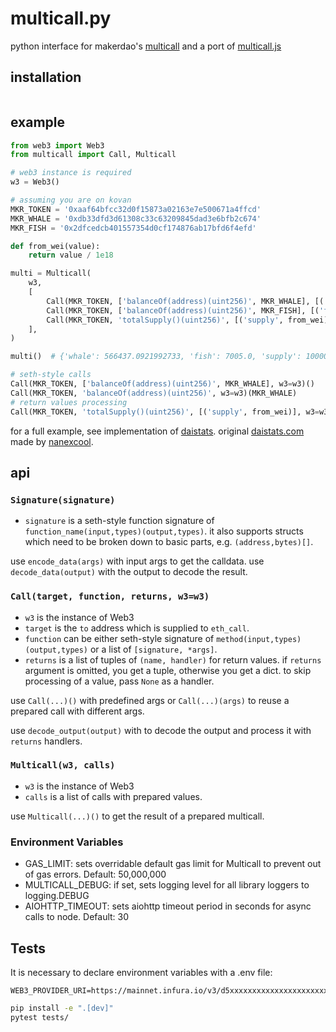 # multicall.py

python interface for makerdao's [multicall](https://github.com/makerdao/multicall) and a port of [multicall.js](https://github.com/makerdao/multicall.js)

## installation

```

```

## example

```python
from web3 import Web3
from multicall import Call, Multicall

# web3 instance is required
w3 = Web3()

# assuming you are on kovan
MKR_TOKEN = '0xaaf64bfcc32d0f15873a02163e7e500671a4ffcd'
MKR_WHALE = '0xdb33dfd3d61308c33c63209845dad3e6bfb2c674'
MKR_FISH = '0x2dfcedcb401557354d0cf174876ab17bfd6f4efd'

def from_wei(value):
    return value / 1e18

multi = Multicall(
    w3,
    [
        Call(MKR_TOKEN, ['balanceOf(address)(uint256)', MKR_WHALE], [('whale', from_wei)]),
        Call(MKR_TOKEN, ['balanceOf(address)(uint256)', MKR_FISH], [('fish', from_wei)]),
        Call(MKR_TOKEN, 'totalSupply()(uint256)', [('supply', from_wei)]),
    ],
)

multi()  # {'whale': 566437.0921992733, 'fish': 7005.0, 'supply': 1000003.1220798912}

# seth-style calls
Call(MKR_TOKEN, ['balanceOf(address)(uint256)', MKR_WHALE], w3=w3)()
Call(MKR_TOKEN, 'balanceOf(address)(uint256)', w3=w3)(MKR_WHALE)
# return values processing
Call(MKR_TOKEN, 'totalSupply()(uint256)', [('supply', from_wei)], w3=w3)()
```

for a full example, see implementation of [daistats](https://github.com/banteg/multicall.py/blob/master/examples/daistats.py).
original [daistats.com](https://daistats.com) made by [nanexcool](https://github.com/nanexcool/daistats).

## api

### `Signature(signature)`

- `signature` is a seth-style function signature of `function_name(input,types)(output,types)`. it also supports structs which need to be broken down to basic parts, e.g. `(address,bytes)[]`.

use `encode_data(args)` with input args to get the calldata. use `decode_data(output)` with the output to decode the result.

### `Call(target, function, returns, w3=w3)`

- `w3` is the instance of Web3
- `target` is the `to` address which is supplied to `eth_call`.
- `function` can be either seth-style signature of `method(input,types)(output,types)` or a list of `[signature, *args]`.
- `returns` is a list of tuples of `(name, handler)` for return values. if `returns` argument is omitted, you get a tuple, otherwise you get a dict. to skip processing of a value, pass `None` as a handler.

use `Call(...)()` with predefined args or `Call(...)(args)` to reuse a prepared call with different args.

use `decode_output(output)` with to decode the output and process it with `returns` handlers.

### `Multicall(w3, calls)`

- `w3` is the instance of Web3
- `calls` is a list of calls with prepared values.

use `Multicall(...)()` to get the result of a prepared multicall.

### Environment Variables

- GAS_LIMIT: sets overridable default gas limit for Multicall to prevent out of gas errors. Default: 50,000,000
- MULTICALL_DEBUG: if set, sets logging level for all library loggers to logging.DEBUG
- AIOHTTP_TIMEOUT: sets aiohttp timeout period in seconds for async calls to node. Default: 30

## Tests
It is necessary to declare environment variables with a .env file:

```dotenv
WEB3_PROVIDER_URI=https://mainnet.infura.io/v3/d5xxxxxxxxxxxxxxxxxxxxxxxxxxxxab
```

```bash
pip install -e ".[dev]"
pytest tests/
```

